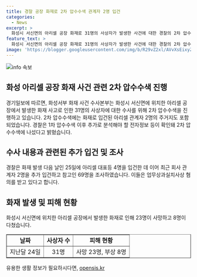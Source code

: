 ```yaml
---
title: 경찰 공장 화재로 2차 압수수색 관계자 2명 입건
categories:
  - News
excerpt: >
  화성시 서신면의 아리셀 공장 화재로 31명의 사상자가 발생한 사건에 대한 경찰의 2차 압수수색이 진행 중이다. 압수수색에는 회사 관계자 2명의 주거지도 포함되었는데, 이들은 사고 당시 회사 내에서 업무와 근로자에 대한 관리 감독을 담당한 것으로 전해졌다. 1차 압수수색 후 추가로 분석할 전자정보 등이 확인되어 2차 압수수색을 하고 있는데, 이에 관련해 25일에는 4명을 입건하고 참고인 69명을 조사한 상태이다. 화재는 24일에 발생하여 23명이 사망하고 8명이 다친 사고로, 관계자들은 업무상과실치사상 혐의를 받고 있다.
feature_text: >
  화성시 서신면의 아리셀 공장 화재로 31명의 사상자가 발생한 사건에 대한 경찰의 2차 압수수색이 진행 중이다. 압수수색에는 회사 관계자 2명의 주거지도 포함되었는데, 이들은 사고 당시 회사 내에서 업무와 근로자에 대한 관리 감독을 담당한 것으로 전해졌다. 1차 압수수색 후 추가로 분석할 전자정보 등이 확인되어 2차 압수수색을 하고 있는데, 이에 관련해 25일에는 4명을 입건하고 참고인 69명을 조사한 상태이다. 화재는 24일에 발생하여 23명이 사망하고 8명이 다친 사고로, 관계자들은 업무상과실치사상 혐의를 받고 있다.
image: 'https://blogger.googleusercontent.com/img/b/R29vZ2xl/AVvXsEixyZcFfHzMRdzZMjFBmAUKJYCLCGyLL1o632UiGVXcaFdKo_bkvkuCioo0uUKlGfBVcT3P84aROyZIXSBEx3Aw5nCQ3pTgDom1WDC4m8eifvWiAmWEEVb4x6G_l8C0QH225ldMjyaFvpxGEBGNO37VmDTDMHGhJPq73UglMfDca1-0aw/s1600/blogspot.png'
---
```


<p><img src="https://blogger.googleusercontent.com/img/b/R29vZ2xl/AVvXsEixyZcFfHzMRdzZMjFBmAUKJYCLCGyLL1o632UiGVXcaFdKo_bkvkuCioo0uUKlGfBVcT3P84aROyZIXSBEx3Aw5nCQ3pTgDom1WDC4m8eifvWiAmWEEVb4x6G_l8C0QH225ldMjyaFvpxGEBGNO37VmDTDMHGhJPq73UglMfDca1-0aw/s1600/blogspot.png" alt="info 속보" /></p>

<h2 data-ke-size="size26">화성 아리셀 공장 화재 사건 관련 2차 압수수색 진행</h2>

<p data-ke-size="size16">경기일보에 따르면, 화성서부 화재 사건 수사본부는 화성시 서신면에 위치한 아리셀 공장에서 발생한 화재 사고로 인한 31명의 사상자에 대한 수사를 위해 2차 압수수색을 진행하고 있습니다. 2차 압수수색에는 화재로 입건된 아리셀 관계자 2명의 주거지도 포함되었습니다. 경찰은 1차 압수수색 이후 추가로 분석해야 할 전자정보 등이 확인돼 2차 압수수색에 나섰다고 밝혔습니다.</p>

<h2 data-ke-size="size26">수사 내용과 관련된 추가 입건 및 조사</h2>

<p data-ke-size="size16">경찰은 화재 발생 다음 날인 25일에 아리셀 대표등 4명을 입건한 데 이어 최근 회사 관계자 2명을 추가 입건하고 참고인 69명을 조사하였습니다. 이들은 업무상과실치사상 혐의를 받고 있다고 합니다.</p>

<h2 data-ke-size="size26">화재 발생 및 피해 현황</h2>

<p data-ke-size="size16">화성시 서신면에 위치한 아리셀 공장에서 발생한 화재로 인해 23명이 사망하고 8명이 다쳤습니다.</p>

<table style="width: 100%;" border="1">
<tbody>
<tr>
<td style="text-align: center; height: 17px;"><b>날짜</b></td>
<td style="text-align: center; height: 17px;"><b>사상자 수</b></td>
<td style="text-align: center; height: 17px;"><b>피해 현황</b></td>
</tr>
<tr>
<td style="text-align: center; height: 17px;">지난달 24일</td>
<td style="text-align: center; height: 17px;">31명</td>
<td style="text-align: center; height: 17px;">사망 23명, 부상 8명</td>
</tr>
</tbody>
</table>
유용한 생활 정보가 필요하시다면, <a href="https://opensis.kr" rel="dofollow">opensis.kr</a>


